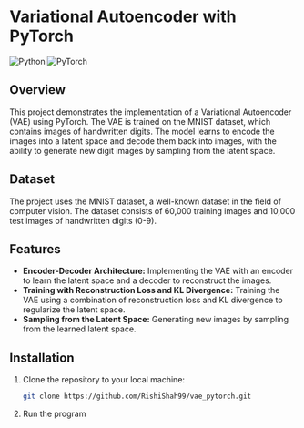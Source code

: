 # Variational Autoencoder with PyTorch

![Python](https://img.shields.io/badge/Python-3.8+-blue.svg)
![PyTorch](https://img.shields.io/badge/PyTorch-1.7+-red.svg)

## Overview

This project demonstrates the implementation of a Variational Autoencoder (VAE) using PyTorch. The VAE is trained on the MNIST dataset, which contains images of handwritten digits. The model learns to encode the images into a latent space and decode them back into images, with the ability to generate new digit images by sampling from the latent space.

## Dataset

The project uses the MNIST dataset, a well-known dataset in the field of computer vision. The dataset consists of 60,000 training images and 10,000 test images of handwritten digits (0-9).

## Features

- **Encoder-Decoder Architecture:** Implementing the VAE with an encoder to learn the latent space and a decoder to reconstruct the images.
- **Training with Reconstruction Loss and KL Divergence:** Training the VAE using a combination of reconstruction loss and KL divergence to regularize the latent space.
- **Sampling from the Latent Space:** Generating new images by sampling from the learned latent space.

## Installation

1. Clone the repository to your local machine:
   ```bash
   git clone https://github.com/RishiShah99/vae_pytorch.git
   ```
2. Run the program
